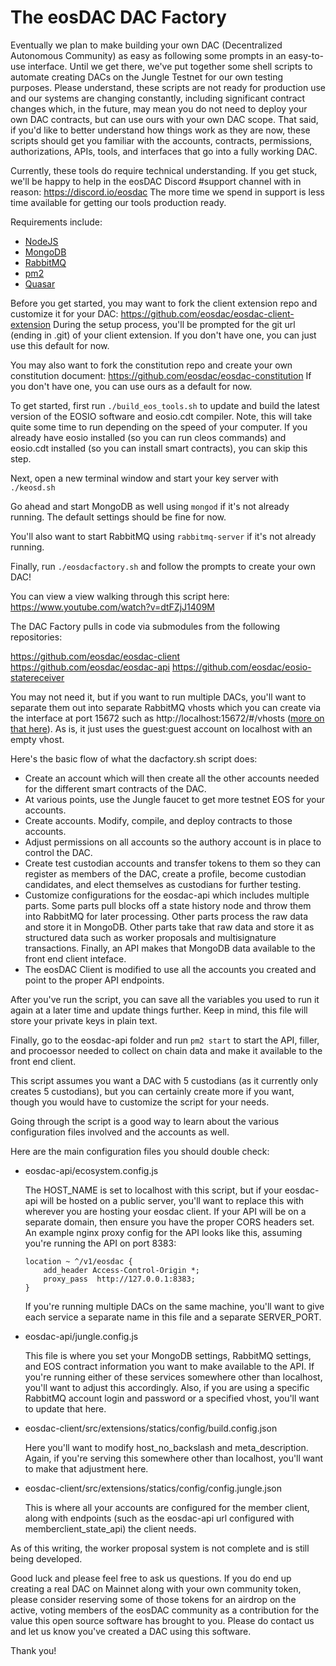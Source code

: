 # The eosDAC DAC Factory

Eventually we plan to make building your own DAC (Decentralized Autonomous Community) as easy as following some prompts in an easy-to-use interface. Until we get there, we've put together some shell scripts to automate creating DACs on the Jungle Testnet for our own testing purposes. Please understand, these scripts are not ready for production use and our systems are changing constantly, including significant contract changes which, in the future, may mean you do not need to deploy your own DAC contracts, but can use ours with your own DAC scope. That said, if you'd like to better understand how things work as they are now, these scripts should get you familiar with the accounts, contracts, permissions, authorizations, APIs, tools, and interfaces that go into a fully working DAC.

Currently, these tools do require technical understanding. If you get stuck, we'll be happy to help in the eosDAC Discord #support channel with in reason: https://discord.io/eosdac The more time we spend in support is less time available for getting our tools production ready.

Requirements include:

* <a href="https://nodejs.org/en/download/">NodeJS</a>
* <a href="https://docs.mongodb.com/manual/installation/">MongoDB</a>
* <a href="https://www.rabbitmq.com/download.html">RabbitMQ</a>
* <a href="http://pm2.keymetrics.io/docs/usage/quick-start/#installation">pm2</a>
* <a href="https://quasar-framework.org/guide/index.html">Quasar</a>

Before you get started, you may want to fork the client extension repo and customize it for your DAC: https://github.com/eosdac/eosdac-client-extension During the setup process, you'll be prompted for the git url (ending in .git) of your client extension. If you don't have one, you can just use this default for now.

You may also want to fork the constitution repo and create your own constitution document: https://github.com/eosdac/eosdac-constitution If you don't have one, you can use ours as a default for now.

To get started, first run `./build_eos_tools.sh` to update and build the latest version of the EOSIO software and eosio.cdt compiler. Note, this will take quite some time to run depending on the speed of your computer. If you already have eosio installed (so you can run cleos commands) and eosio.cdt installed (so you can install smart contracts), you can skip this step.

Next, open a new terminal window and start your key server with `./keosd.sh`

Go ahead and start MongoDB as well using `mongod` if it's not already running. The default settings should be fine for now.

You'll also want to start RabbitMQ using `rabbitmq-server` if it's not already running.

Finally, run `./eosdacfactory.sh` and follow the prompts to create your own DAC!

You can view a view walking through this script here: https://www.youtube.com/watch?v=dtFZjJ1409M

The DAC Factory pulls in code via submodules from the following repositories:

https://github.com/eosdac/eosdac-client
https://github.com/eosdac/eosdac-api
https://github.com/eosdac/eosio-statereceiver

You may not need it, but if you want to run multiple DACs, you'll want to separate them out into separate RabbitMQ vhosts which you can create via the interface at port 15672 such as http://localhost:15672/#/vhosts (<a href="https://www.tutlane.com/tutorial/rabbitmq/rabbitmq-virtual-hosts">more on that here</a>). As is, it just uses the guest:guest account on localhost with an empty vhost.

Here's the basic flow of what the dacfactory.sh script does:

* Create an account which will then create all the other accounts needed for the different smart contracts of the DAC.
* At various points, use the Jungle faucet to get more testnet EOS for your accounts.
* Create accounts. Modify, compile, and deploy contracts to those accounts.
* Adjust permissions on all accounts so the authory account is in place to control the DAC.
* Create test custodian accounts and transfer tokens to them so they can register as members of the DAC, create a profile, become custodian candidates, and elect themselves as custodians for further testing.
* Customize configurations for the eosdac-api which includes multiple parts. Some parts pull blocks off a state history node and throw them into RabbitMQ for later processing. Other parts process the raw data and store it in MongoDB. Other parts take that raw data and store it as structured data such as worker proposals and multisignature transactions. Finally, an API makes that MongoDB data available to the front end client inteface.
* The eosDAC Client is modified to use all the accounts you created and point to the proper API endpoints.

After you've run the script, you can save all the variables you used to run it again at a later time and update things further. Keep in mind, this file will store your private keys in plain text.

Finally, go to the eosdac-api folder and run `pm2 start` to start the API, filler, and procoessor needed to collect on chain data and make it available to the front end client.

This script assumes you want a DAC with 5 custodians (as it currently only creates 5 custodians), but you can certainly create more if you want, though you would have to customize the script for your needs.

Going through the script is a good way to learn about the various configuration files involved and the accounts as well.

Here are the main configuration files you should double check:

* eosdac-api/ecosystem.config.js

    The HOST_NAME is set to localhost with this script, but if your eosdac-api will be hosted on a public server, you'll want to replace this with wherever you are hosting your eosdac client. If your API will be on a separate domain, then ensure you have the proper CORS headers set. An example nginx proxy config for the API looks like this, assuming you're running the API on port 8383:
    ```
    location ~ ^/v1/eosdac {
        add_header Access-Control-Origin *;
        proxy_pass  http://127.0.0.1:8383;
    }
    ```
    If you're running multiple DACs on the same machine, you'll want to give each service a separate name in this file and a separate SERVER_PORT.

* eosdac-api/jungle.config.js

    This file is where you set your MongoDB settings, RabbitMQ settings, and EOS contract information you want to make available to the API. If you're running either of these services somewhere other than localhost, you'll want to adjust this accordingly. Also, if you are using a specific RabbitMQ account login and password or a specified vhost, you'll want to update that here.

* eosdac-client/src/extensions/statics/config/build.config.json

    Here you'll want to modify host_no_backslash and meta_description. Again, if you're serving this somewhere other than localhost, you'll want to make that adjustment here.

* eosdac-client/src/extensions/statics/config/config.jungle.json

    This is where all your accounts are configured for the member client, along with endpoints (such as the eosdac-api url configured with memberclient_state_api) the client needs.

As of this writing, the worker proposal system is not complete and is still being developed.

Good luck and please feel free to ask us questions. If you do end up creating a real DAC on Mainnet along with your own community token, please consider reserving some of those tokens for an airdrop on the active, voting members of the eosDAC community as a contribution for the value this open source software has brought to you. Please do contact us and let us know you've created a DAC using this software.

Thank you!


